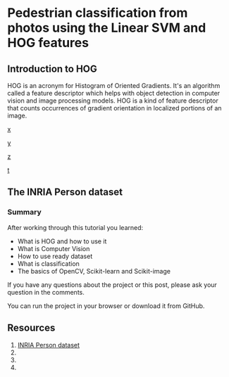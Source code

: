 # Pedestrian classification from photos using the Linear SVM and HOG features

## Introduction to HOG

HOG is an acronym for Histogram of Oriented Gradients. It's an algorithm called a feature descriptor which helps with object detection in computer vision and image processing models. HOG is a kind of feature descriptor that counts occurrences of gradient orientation in localized portions of an image.

[x](https://blog.plon.io/wp-content/uploads/2017/09/crop001501.png)

[y](https://blog.plon.io/wp-content/uploads/2017/09/out.jpg)

[z](https://blog.plon.io/wp-content/uploads/2017/10/Figure_1.png)

[t](https://blog.plon.io/wp-content/uploads/2017/10/pd.jpg)


## The INRIA Person dataset


### Summary

After working through this tutorial you learned:
* What is HOG and how to use it
* What is Computer Vision
* How to use ready dataset
* What is classification
* The basics of OpenCV, Scikit-learn and Scikit-image

If you have any questions about the project or this post, please ask your question in the comments.

You can run the project in your browser or download it from GitHub.

## Resources
1.  [INRIA Person dataset](http://pascal.inrialpes.fr/data/human/)
2.
3.
4.